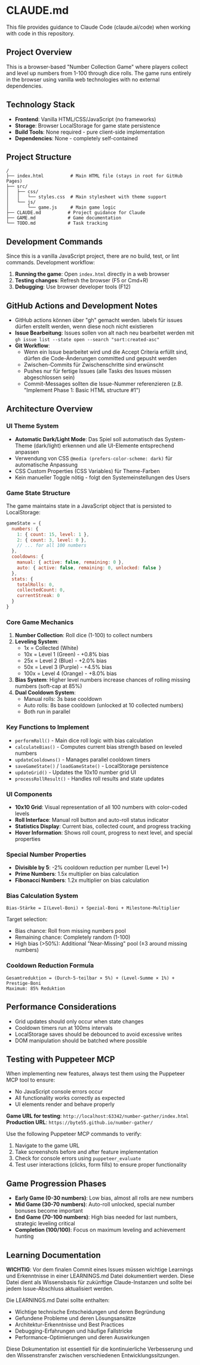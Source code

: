 # CLAUDE.md

This file provides guidance to Claude Code (claude.ai/code) when working with code in this repository.

## Project Overview

This is a browser-based "Number Collection Game" where players collect and level up numbers from 1-100 through dice rolls. The game runs entirely in the browser using vanilla web technologies with no external dependencies.

## Technology Stack

- **Frontend**: Vanilla HTML/CSS/JavaScript (no frameworks)
- **Storage**: Browser LocalStorage for game state persistence
- **Build Tools**: None required - pure client-side implementation
- **Dependencies**: None - completely self-contained

## Project Structure

```
/
├── index.html          # Main HTML file (stays in root for GitHub Pages)
├── src/
│   ├── css/
│   │   └── styles.css  # Main stylesheet with theme support
│   └── js/
│       └── game.js     # Main game logic
├── CLAUDE.md          # Project guidance for Claude
├── GAME.md            # Game documentation
└── TODO.md            # Task tracking
```

## Development Commands

Since this is a vanilla JavaScript project, there are no build, test, or lint commands. Development workflow:

1. **Running the game**: Open `index.html` directly in a web browser
2. **Testing changes**: Refresh the browser (F5 or Cmd+R)
3. **Debugging**: Use browser developer tools (F12)

## GitHub Actions and Development Notes

- GitHub actions können über "gh" gemacht werden. labels für issues dürfen erstellt werden, wenn diese noch nicht existieren
- **Issue Bearbeitung**: Issues sollen von alt nach neu bearbeitet werden mit `gh issue list --state open --search "sort:created-asc"`
- **Git Workflow**:
  - Wenn ein Issue bearbeitet wird und die Accept Criteria erfüllt sind, dürfen die Code-Änderungen committed und gepusht werden
  - Zwischen-Commits für Zwischenschritte sind erwünscht
  - Pushes nur für fertige Issues (alle Tasks des Issues müssen abgeschlossen sein)
  - Commit-Messages sollten die Issue-Nummer referenzieren (z.B. "Implement Phase 1: Basic HTML structure #1")

## Architecture Overview

### UI Theme System
- **Automatic Dark/Light Mode**: Das Spiel soll automatisch das System-Theme (dark/light) erkennen und alle UI-Elemente entsprechend anpassen
- Verwendung von CSS `@media (prefers-color-scheme: dark)` für automatische Anpassung
- CSS Custom Properties (CSS Variables) für Theme-Farben
- Kein manueller Toggle nötig - folgt den Systemeinstellungen des Users

### Game State Structure
The game maintains state in a JavaScript object that is persisted to LocalStorage:
```javascript
gameState = {
  numbers: {
    1: { count: 15, level: 1 },
    2: { count: 3, level: 0 },
    // ... for all 100 numbers
  },
  cooldowns: {
    manual: { active: false, remaining: 0 },
    auto: { active: false, remaining: 0, unlocked: false }
  },
  stats: {
    totalRolls: 0,
    collectedCount: 0,
    currentStreak: 0
  }
}
```

### Core Game Mechanics

1. **Number Collection**: Roll dice (1-100) to collect numbers
2. **Leveling System**: 
   - 1x = Collected (White)
   - 10x = Level 1 (Green) - +0.8% bias
   - 25x = Level 2 (Blue) - +2.0% bias
   - 50x = Level 3 (Purple) - +4.5% bias
   - 100x = Level 4 (Orange) - +8.0% bias
3. **Bias System**: Higher level numbers increase chances of rolling missing numbers (soft-cap at 85%)
4. **Dual Cooldown System**: 
   - Manual rolls: 3s base cooldown
   - Auto rolls: 8s base cooldown (unlocked at 10 collected numbers)
   - Both run in parallel

### Key Functions to Implement

- `performRoll()` - Main dice roll logic with bias calculation
- `calculateBias()` - Computes current bias strength based on leveled numbers
- `updateCooldowns()` - Manages parallel cooldown timers
- `saveGameState()` / `loadGameState()` - LocalStorage persistence
- `updateGrid()` - Updates the 10x10 number grid UI
- `processRollResult()` - Handles roll results and state updates

### UI Components

- **10x10 Grid**: Visual representation of all 100 numbers with color-coded levels
- **Roll Interface**: Manual roll button and auto-roll status indicator
- **Statistics Display**: Current bias, collected count, and progress tracking
- **Hover Information**: Shows roll count, progress to next level, and special properties

### Special Number Properties

- **Divisible by 5**: -2% cooldown reduction per number (Level 1+)
- **Prime Numbers**: 1.5x multiplier on bias calculation
- **Fibonacci Numbers**: 1.2x multiplier on bias calculation

### Bias Calculation System

```
Bias-Stärke = Σ(Level-Boni) + Spezial-Boni + Milestone-Multiplier
```

Target selection:
- Bias chance: Roll from missing numbers pool
- Remaining chance: Completely random (1-100)
- High bias (>50%): Additional "Near-Missing" pool (±3 around missing numbers)

### Cooldown Reduction Formula

```
Gesamtreduktion = (Durch-5-teilbar × 5%) + (Level-Summe × 1%) + Prestige-Boni
Maximum: 85% Reduktion
```

## Performance Considerations

- Grid updates should only occur when state changes
- Cooldown timers run at 100ms intervals
- LocalStorage saves should be debounced to avoid excessive writes
- DOM manipulation should be batched where possible

## Testing with Puppeteer MCP

When implementing new features, always test them using the Puppeteer MCP tool to ensure:
- No JavaScript console errors occur
- All functionality works correctly as expected
- UI elements render and behave properly

**Game URL for testing**: `http://localhost:63342/number-gather/index.html`
**Production URL**: `https://byte55.github.io/number-gather/`

Use the following Puppeteer MCP commands to verify:
1. Navigate to the game URL
2. Take screenshots before and after feature implementation
3. Check for console errors using `puppeteer_evaluate`
4. Test user interactions (clicks, form fills) to ensure proper functionality

## Game Progression Phases

- **Early Game (0-30 numbers)**: Low bias, almost all rolls are new numbers
- **Mid Game (30-70 numbers)**: Auto-roll unlocked, special number bonuses become important
- **End Game (70-100 numbers)**: High bias needed for last numbers, strategic leveling critical
- **Completion (100/100)**: Focus on maximum leveling and achievement hunting

## Learning Documentation

**WICHTIG**: Vor dem finalen Commit eines Issues müssen wichtige Learnings und Erkenntnisse in einer LEARNINGS.md Datei dokumentiert werden. Diese Datei dient als Wissensbasis für zukünftige Claude-Instanzen und sollte bei jedem Issue-Abschluss aktualisiert werden.

Die LEARNINGS.md Datei sollte enthalten:
- Wichtige technische Entscheidungen und deren Begründung
- Gefundene Probleme und deren Lösungsansätze
- Architektur-Erkenntnisse und Best Practices
- Debugging-Erfahrungen und häufige Fallstricke
- Performance-Optimierungen und deren Auswirkungen

Diese Dokumentation ist essentiell für die kontinuierliche Verbesserung und den Wissenstransfer zwischen verschiedenen Entwicklungssitzungen.
